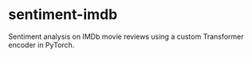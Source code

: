 # sentiment-imdb
Sentiment analysis on IMDb movie reviews using a custom Transformer encoder in PyTorch.
